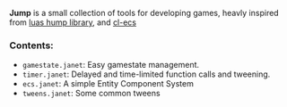 __Jump__  is a small collection of tools for developing games, heavly inspired from [luas hump library](https://github.com/vrld/hump), and [cl-ecs](https://github.com/bit-phlippers/cl-ecs)

### Contents:

- `gamestate.janet`: Easy gamestate management.
- `timer.janet`: Delayed and time-limited function calls and tweening.
- `ecs.janet`: A simple Entity Component System
- `tweens.janet`: Some common tweens

